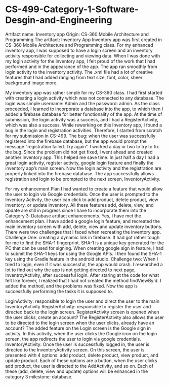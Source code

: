 # CS-499-Category-1-Software-Desgin-and-Engineering


Artifact name: Inventory app
Origin: CS-360 Mobile Architecture and Programming 
The artifact: Inventory App Inventory app was first created in CS-360 Mobile Architecture and Programming class. For my enhanced inventory app, I was supposed to have a login screen and an inventory activity responsible for collecting and viewing data. When I was done with my login activity for the inventory app, I felt proud of the work that I had performed and in the appearance of the app. The app ran smoothly from login activity to the inventory activity. The .xml file had a lot of creative features that I had added ranging from text size, font, color, sheer background image more.

My inventory app was rather simple for my CS-360 class. I had first started with creating a login activity which was not connected to any database. The login was simple username: Admin and the password: admin. As the class proceeded, I learned to incorporate a database into the app, to which then I added a firebase database for better functionality of the app. At the time of submission, the login activity was a success, and I had a RegisterActivity, which was also a success. While reworking on this Inventory app, I found a bug in the login and registration activities. Therefore, I started from scratch for my submission in CS-499. The bug: when the user was successfully registered into the firebase database, but the app would prompt the message “registration failed. Try again”. I worked a day or two to try to fix the bug. Since the problem did not get fixed, I went ahead and created another inventory app. This helped me save time. In just half a day I had a great login activity, register activity, google login feature and finally the inventory app’s main screen. Now the login activity and the registration are properly linked into the firebase database. The app successfully allows registration and login to be prompted to the next screen, InventoryActivity.

For my enhancement Plan I had wanted to create a feature that would allow the user to login via Google credentials. Once the user is prompted to the Inventory Activity, the user can click to add product, delete product, view inventory, or update inventory. All these features add, delete, view, and update are still in progress since I have to incorporate them into the Category 3: Database artifact enhancements. Yes, I have met the enhancement plan. I have added a google login feature, and recreated the main inventory screen with add, delete, view and update inventory buttons. There were two challenges that I faced when recreating the inventory app. Challenge One: creating a dynamic link in firebase. It had got rather tough for me to find the SHA-1 fingerprint. SHA-1 is a unique key generated for the PC that can be used for signing. When creating google sign in feature, I had to submit the SHA-1 keys for using the Google APIs. I then found the SHA-1 key using the Gradle feature in the android studio. Challenge two: When I tried to login, even if it was successful, the app would crash. I researched a lot to find out why the app is not getting directed to next page, InventroyActivity, after successful login. After staring at the code for what felt like forever, I realized that I had not created the method findViewById. I added the method, and the problems was fixed. Now the app is successfully performing the tasks it is supposed to.

LoginActivity: responsible to login the user and direct the user to the main InventoryActivity RegisterActivity: responsible to register the user and directed back to the login screen. RegisterActivity screen is opened when the user clicks, create an account? The RegisterActivity also allows the user to be directed to the login screen when the user clicks, already have an account? The added feature on the Login screen is the Google sign in activity. In this activity, when the user clicks the Google icon on the login screen, the app redirects the user to login via google credentials. InventoryActivity: Once the user is successfully logged in, the user is directed to the InventoryActivity screen. On this screen, the user is presented with 4 options: add product, delete product, view product, and update product. Each of these options are a button, when the user clicks add product, the user is directed to the AddActivity, and so on. Each of these (add, delete, view and update) options will be enhanced in the category 3 milestone: database.
